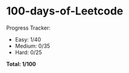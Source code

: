 # 100-days-of-Leetcode
Progress Tracker:
- Easy: 1/40
- Medium: 0/35
- Hard: 0/25

**Total: 1/100**

